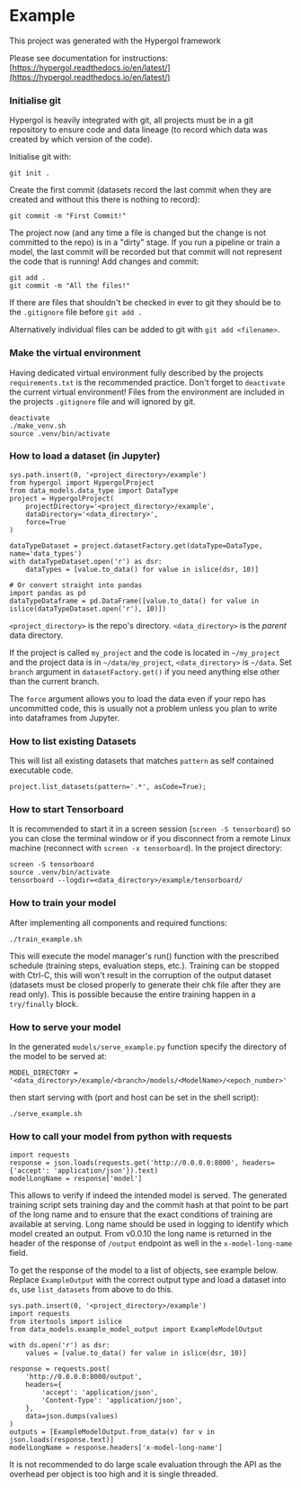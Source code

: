 # Example

This project was generated with the Hypergol framework

Please see documentation for instructions: [https://hypergol.readthedocs.io/en/latest/](https://hypergol.readthedocs.io/en/latest/)

### Initialise git

Hypergol is heavily integrated with git, all projects must be in a git repository to ensure code and data lineage (to record which data was created by which version of the code).

Initialise git with:

```git init .```

Create the first commit (datasets record the last commit when they are created and without this there is nothing to record):

```git commit -m "First Commit!"```

The project now (and any time a file is changed but the change is not committed to the repo) is in a "dirty" stage. If you run a pipeline or train a model, the last commit will be recorded but that commit will not represent the code that is running! Add changes and commit:

```
git add .
git commit -m "All the files!"
```

If there are files that shouldn't be checked in ever to git they should be to the `.gitignore` file before `git add .`

Alternatively individual files can be added to git with `git add <filename>`.

### Make the virtual environment

Having dedicated virtual environment fully described by the projects `requirements.txt` is the recommended practice. Don't forget to `deactivate` the current virtual environment! Files from the environment are included in the projects `.gitignore` file and will ignored by git.

```
deactivate
./make_venv.sh
source .venv/bin/activate
```

### How to load a dataset (in Jupyter)

```
sys.path.insert(0, '<project_directory>/example')
from hypergol import HypergolProject
from data_models.data_type import DataType
project = HypergolProject(
    projectDirectory='<project_directory>/example',
    dataDirectory='<data_directory>',
    force=True
)

dataTypeDataset = project.datasetFactory.get(dataType=DataType, name='data_types')
with dataTypeDataset.open('r') as dsr:
    dataTypes = [value.to_data() for value in islice(dsr, 10)]

# Or convert straight into pandas
import pandas as pd
dataTypeDataframe = pd.DataFrame([value.to_data() for value in islice(dataTypeDataset.open('r'), 10)])
```

`<project_directory>` is the repo's directory.
`<data_directory>` is the *parent* data directory.

If the project is called `my_project` and the code is located in `~/my_project` and the project data is in `~/data/my_project`, `<data_directory>` is `~/data`.
Set `branch` argument in `datasetFactory.get()` if you need anything else other than the current branch.

The `force` argument allows you to load the data even if your repo has uncommitted code, this is usually not a problem unless you plan to write into dataframes from Jupyter.

### How to list existing Datasets

This will list all existing datasets that matches `pattern` as self contained executable code.

```
project.list_datasets(pattern='.*', asCode=True);
```

### How to start Tensorboard

It is recommended to start it in a screen session (`screen -S tensorboard`) so you can close the terminal window or if you disconnect from a remote Linux machine (reconnect with `screen -x tensorboard`). In the project directory:

```
screen -S tensorboard
source .venv/bin/activate
tensorboard --logdir=<data_directory>/example/tensorboard/
```

### How to train your model

After implementing all components and required functions:

```
./train_example.sh
```

This will execute the model manager's run() function with the prescribed schedule (training steps, evaluation steps, etc.). Training can be stopped with Ctrl-C, this will won't result in the corruption of the output dataset (datasets must be closed properly to generate their chk file after they are read only). This is possible because the entire training happen in a `try/finally` block.

### How to serve your model

In the generated `models/serve_example.py` function specify the directory of the model to be served at:

```
MODEL_DIRECTORY = '<data_directory>/example/<branch>/models/<ModelName>/<epoch_number>'
```

then start serving with (port and host can be set in the shell script):

```
./serve_example.sh
```

### How to call your model from python with requests

```
import requests
response = json.loads(requests.get('http://0.0.0.0:8000', headers={'accept': 'application/json'}).text)
modelLongName = response['model']
```

This allows to verify if indeed the intended model is served. The generated training script sets training day and the commit hash at that point to be part of the long name and to ensure that the exact conditions of training are available at serving. Long name should be used in logging to identify which model created an output. From v0.0.10 the long name is returned in the header of the response of `/output` endpoint as well in the `x-model-long-name` field.

To get the response of the model to a list of objects, see example below. Replace `ExampleOutput` with the correct output type and load a dataset into `ds`, use `list_datasets` from above to do this.

```
sys.path.insert(0, '<project_directory>/example')
import requests
from itertools import islice
from data_models.example_model_output import ExampleModelOutput

with ds.open('r') as dsr:
    values = [value.to_data() for value in islice(dsr, 10)]

response = requests.post(
    'http://0.0.0.0:8000/output',
    headers={
        'accept': 'application/json',
        'Content-Type': 'application/json',
    },
    data=json.dumps(values)
)
outputs = [ExampleModelOutput.from_data(v) for v in json.loads(response.text)]
modelLongName = response.headers['x-model-long-name']
```

It is not recommended to do large scale evaluation through the API as the overhead per object is too high and it is single threaded.

